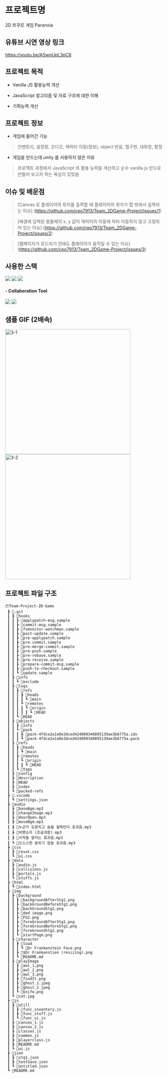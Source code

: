 # 프로젝트명
2D 쯔꾸르 게임 Paranoia  
 

## 유튜브 시연 영상 링크
https://youtu.be/ASwnUpL3pC8

## 프로젝트 목적
- Vanilla JS 활용능력 개선

- JavaScript 알고리즘 및 자료 구조에 대한 이해

- 기획능력 개선

## 프로젝트 정보
- 게임에 들어간 기능
> 인벤토리, 설정창, 오디오, 캐릭터 이동(정보), object 반응, 맵구현, 대화창, 함정
- 게임을 만드는데 unity 를 사용하지 않은 이유
> 프로젝트 과정에서 JavaScript 의 활용 능력을 개선하고 순수 vanilla js 만으로 만들어 보고자 하는 욕심이 있었음

## 이슈 및 배운점
> [Canvas 로 플레이어의 위치를 출력할 때 플레이어의 위치가 맵 밖에서 출력되는 이슈] (https://github.com/ceo7913/Team_2DGame-Project/issues/1)

> [배경에 입력된 충돌체의 x, y 값이 캐릭터의 이동에 따라 이동하지 않고 고정되어 있는 이슈] (https://github.com/ceo7913/Team_2DGame-Project/issues/2)

> [웹페이지가 로드되기 전에도 플레이어가 움직일 수 있는 이슈] (https://github.com/ceo7913/Team_2DGame-Project/issues/3)

## 사용한 스택
<span>
<img src="https://img.shields.io/badge/html5-61DAFB?style=for-the-badge&logo=html5&logoColor=black">
<img src="https://img.shields.io/badge/css3-764ABC?style=for-the-badge&logo=css3&logoColor=white">
<img src="https://img.shields.io/badge/javascript-000000?style=for-the-badge&logo=javascript&logoColor=white">
</span>

<h4>- Collaboration Tool</h4>
<span>
<img src="https://img.shields.io/badge/github.io-181717?style=for-the-badge&logo=github&logoColor=white">
<img src="https://img.shields.io/badge/notion-000000?style=for-the-badge&logo=notion&logoColor=white">
</span>


## 샘플 GIF (2배속)
<div algin="center">
<img src="https://im3.ezgif.com/tmp/ezgif-3-4afe600e37.gif" alt="3-1" width="400px">
<img src="https://im3.ezgif.com/tmp/ezgif-3-e2921e1d38.gif" alt="3-2" width="400px">
</div>

## 프로젝트 파일 구조

```
📦Team-Project-2D-Game
 ┣ 📂.git
 ┃ ┣ 📂hooks
 ┃ ┃ ┣ 📜applypatch-msg.sample
 ┃ ┃ ┣ 📜commit-msg.sample
 ┃ ┃ ┣ 📜fsmonitor-watchman.sample
 ┃ ┃ ┣ 📜post-update.sample
 ┃ ┃ ┣ 📜pre-applypatch.sample
 ┃ ┃ ┣ 📜pre-commit.sample
 ┃ ┃ ┣ 📜pre-merge-commit.sample
 ┃ ┃ ┣ 📜pre-push.sample
 ┃ ┃ ┣ 📜pre-rebase.sample
 ┃ ┃ ┣ 📜pre-receive.sample
 ┃ ┃ ┣ 📜prepare-commit-msg.sample
 ┃ ┃ ┣ 📜push-to-checkout.sample
 ┃ ┃ ┗ 📜update.sample
 ┃ ┣ 📂info
 ┃ ┃ ┗ 📜exclude
 ┃ ┣ 📂logs
 ┃ ┃ ┣ 📂refs
 ┃ ┃ ┃ ┣ 📂heads
 ┃ ┃ ┃ ┃ ┗ 📜main
 ┃ ┃ ┃ ┗ 📂remotes
 ┃ ┃ ┃ ┃ ┗ 📂origin
 ┃ ┃ ┃ ┃ ┃ ┗ 📜HEAD
 ┃ ┃ ┗ 📜HEAD
 ┃ ┣ 📂objects
 ┃ ┃ ┣ 📂info
 ┃ ┃ ┗ 📂pack
 ┃ ┃ ┃ ┣ 📜pack-4fdce2a1e8e3dced424099340895139ae3b6775a.idx
 ┃ ┃ ┃ ┗ 📜pack-4fdce2a1e8e3dced424099340895139ae3b6775a.pack
 ┃ ┣ 📂refs
 ┃ ┃ ┣ 📂heads
 ┃ ┃ ┃ ┗ 📜main
 ┃ ┃ ┣ 📂remotes
 ┃ ┃ ┃ ┗ 📂origin
 ┃ ┃ ┃ ┃ ┗ 📜HEAD
 ┃ ┃ ┗ 📂tags
 ┃ ┣ 📜config
 ┃ ┣ 📜description
 ┃ ┣ 📜HEAD
 ┃ ┣ 📜index
 ┃ ┗ 📜packed-refs
 ┣ 📂.vscode
 ┃ ┗ 📜settings.json
 ┣ 📂audio
 ┃ ┣ 📜baseBgm.mp3
 ┃ ┣ 📜changeImage.mp3
 ┃ ┣ 📜doorOpen.mp3
 ┃ ┣ 📜moveBgm.mp3
 ┃ ┣ 📜누군가 도망치고 숨을 헐떡인다 효과음.mp3
 ┃ ┣ 📜비명소리 (조금과함).mp3
 ┃ ┣ 📜시작을 알리는 효과음.mp3
 ┃ ┗ 📜으스스한 분위기 깜놀 효과음.mp3
 ┣ 📂css
 ┃ ┣ 📜reset.css
 ┃ ┗ 📜ui.css
 ┣ 📂data
 ┃ ┣ 📜audio.js
 ┃ ┣ 📜collisions.js
 ┃ ┣ 📜portals.js
 ┃ ┗ 📜stuffs.js
 ┣ 📂html
 ┃ ┗ 📜index.html
 ┣ 📂img
 ┃ ┣ 📂background
 ┃ ┃ ┣ 📜backgroundAfterStg1.png
 ┃ ┃ ┣ 📜backGroundBeforeStg1.png
 ┃ ┃ ┣ 📜backGroundStg2.png
 ┃ ┃ ┣ 📜ded image.png
 ┃ ┃ ┣ 📜FG2.png
 ┃ ┃ ┣ 📜foreGroundAfterStg1.png
 ┃ ┃ ┣ 📜foreGroundBeforeStg1.png
 ┃ ┃ ┣ 📜foreGroundStg2.png
 ┃ ┃ ┗ 📜startPage.png
 ┃ ┣ 📂character
 ┃ ┃ ┣ 📂load
 ┃ ┃ ┃ ┗ 📜Dr Frankenstein Face.png
 ┃ ┃ ┣ 📜$Dr Frankenstien (resizing).png
 ┃ ┃ ┗ 📜README.md
 ┃ ┣ 📂playImage
 ┃ ┃ ┣ 📜awl_1.png
 ┃ ┃ ┣ 📜awl_2.png
 ┃ ┃ ┣ 📜awl_3.png
 ┃ ┃ ┣ 📜findIt.png
 ┃ ┃ ┣ 📜ghost_1.jpeg
 ┃ ┃ ┣ 📜ghost_2.jpeg
 ┃ ┃ ┗ 📜knife.png
 ┃ ┗ 📜cat.jpg
 ┣ 📂js
 ┃ ┣ 📂utill
 ┃ ┃ ┣ 📜func_inventory.js
 ┃ ┃ ┣ 📜func_stuff.js
 ┃ ┃ ┗ 📜func_ui.js
 ┃ ┣ 📜canvas_1.js
 ┃ ┣ 📜canvas_2.js
 ┃ ┣ 📜classes.js
 ┃ ┣ 📜common.js
 ┃ ┣ 📜playerclass.js
 ┃ ┣ 📜README.md
 ┃ ┗ 📜ui.js
 ┣ 📂json
 ┃ ┣ 📜stg1.json
 ┃ ┣ 📜testSave.json
 ┃ ┗ 📜untitled.json
 ┗ 📜README.md

```


